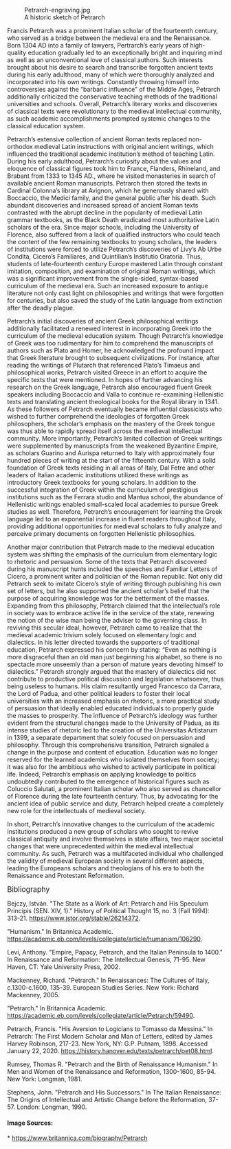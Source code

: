 <c><figure><Image>Petrarch-engraving.jpg</Image><figcaption>A historic sketch of Petrarch</figcaption></figure></c>

Francis Petrarch was a prominent Italian scholar of the fourteenth century, who served as a bridge between the medieval era and the Renaissance. Born 1304 AD into a family of lawyers, Pertrarch’s early years of high-quality education gradually led to an exceptionally bright and inquiring mind as well as an unconventional love of classical authors. Such interests brought about his desire to search and transcribe forgotten ancient texts during his early adulthood, many of which were thoroughly analyzed and incorporated into his own writings. Constantly throwing himself into controversies against the “barbaric influence” of the Middle Ages, Petrarch additionally criticized the conservative teaching methods of the traditional universities and schools. Overall, Petrarch’s literary works and discoveries of classical texts were revolutionary to the medieval intellectual community, as such academic accomplishments prompted systemic changes to the classical education system.

Petrarch’s extensive collection of ancient Roman texts replaced non-orthodox medieval Latin instructions with original ancient writings, which influenced the traditional academic institution’s method of teaching Latin. During his early adulthood, Petrarch’s curiosity about the values and eloquence of classical figures took him to France, Flanders, Rhineland, and Brabant from 1333 to 1345 AD., where he visited monasteries in search of available ancient Roman manuscripts. Petrarch then stored the texts in Cardinal Colonna’s library at Avignon, which he generously shared with Boccaccio, the Medici family, and the general public after his death. Such abundant discoveries and increased spread of ancient Roman texts contrasted with the abrupt decline in the popularity of medieval Latin grammar textbooks, as the Black Death eradicated most authoritative Latin scholars of the era. Since major schools, including the University of Florence, also suffered from a lack of qualified instructors who could teach the content of the few remaining textbooks to young scholars, the leaders of institutions were forced to utilize Petrarch’s discoveries of Livy’s Ab Urbe Condita, Cicero’s Familiares, and Quintilian’s Institutio Oratoria. Thus, students of late-fourteenth century Europe mastered Latin through constant imitation, composition, and examination of original Roman writings, which was a significant improvement from the single-sided, syntax-based curriculum of the medieval era. Such an increased exposure to antique literature not only cast light on philosophies and writings that were forgotten for centuries, but also saved the study of the Latin language from extinction after the deadly plague.

Petrarch’s initial discoveries of ancient Greek philosophical writings additionally facilitated a renewed interest in incorporating Greek into the curriculum of the medieval education system. Though Petrarch’s knowledge of Greek was too rudimentary for him to comprehend the manuscripts of authors such as Plato and Homer, he acknowledged the profound impact that Greek literature brought to subsequent civilizations. For instance, after reading the writings of Plutarch that referenced Plato’s Timaeus and philosophical works, Petrarch visited Greece in an effort to acquire the specific texts that were mentioned. In hopes of further advancing his research on the Greek language, Petrarch also encouraged fluent Greek speakers including Boccaccio and Valla to continue re-examining Hellenistic texts and translating ancient theological books for the Royal library in 1341. As these followers of Petrarch eventually became influential classicists who wished to further comprehend the ideologies of forgotten Greek philosophers, the scholar’s emphasis on the mastery of the Greek tongue was thus able to rapidly spread itself across the medieval intellectual community. More importantly, Petrarch’s limited collection of Greek writings were supplemented by manuscripts from the weakened Byzantine Empire, as scholars Guarino and Aurispa returned to Italy with approximately four hundred pieces of writing at the start of the fifteenth century. With a solid foundation of Greek texts residing in all areas of Italy, Dal Fetre and other leaders of Italian academic institutions utilized these writings as introductory Greek textbooks for young scholars. In addition to the successful integration of Greek within the curriculum of prestigious institutions such as the Ferrara studio and Mantua school, the abundance of Hellenistic writings enabled small-scaled local academies to pursue Greek studies as well. Therefore, Petrarch’s encouragement for learning the Greek language led to an exponential increase in fluent readers throughout Italy, providing additional opportunities for medieval scholars to fully analyze and perceive primary documents on forgotten Hellenistic philosophies.

Another major contribution that Petrarch made to the medieval education system was shifting the emphasis of the curriculum from elementary logic to rhetoric and persuasion. Some of the texts that Petrarch discovered during his manuscript hunts included the speeches and Familiar Letters of Cicero, a prominent writer and politician of the Roman republic. Not only did Petrarch seek to imitate Cicero’s style of writing through publishing his own set of letters, but he also supported the ancient scholar’s belief that the purpose of acquiring knowledge was for the betterment of the masses. Expanding from this philosophy, Petrarch claimed that the intellectual’s role in society was to embrace active life in the service of the state, renewing the notion of the wise man being the adviser to the governing class. In reviving this secular ideal, however, Petrarch came to realize that the medieval academic trivium solely focused on elementary logic and dialectics. In his letter directed towards the supporters of traditional education, Petrarch expressed his concern by stating: “Even as nothing is more disgraceful than an old man just beginning his alphabet, so there is no spectacle more unseemly than a person of mature years devoting himself to dialectics.” Petrarch strongly argued that the mastery of dialectics did not contribute to productive political discussion and legislation whatsoever, thus being useless to humans. His claim resultantly urged Francesco da Carrara, the Lord of Padua, and other political leaders to foster their local universities with an increased emphasis on rhetoric, a more practical study of persuasion that ideally enabled educated individuals to properly guide the masses to prosperity. The influence of Petrarch’s ideology was further evident from the structural changes made to the University of Padua, as its intense studies of rhetoric led to the creation of the Universitas Artistarum in 1399, a separate department that solely focused on persuasion and philosophy. Through this comprehensive transition, Petrarch signaled a change in the purpose and content of education. Education was no longer reserved for the learned academics who isolated themselves from society; it was also for the ambitious who wished to actively participate in political life. Indeed, Petrarch’s emphasis on applying knowledge to politics undoubtedly contributed to the emergence of historical figures such as Coluccio Salutati, a prominent Italian scholar who also served as chancellor of Florence during the late fourteenth century. Thus, by advocating for the ancient idea of public service and duty, Petrarch helped create a completely new role for the intellectuals of medieval society.

In short, Petrarch’s innovative changes to the curriculum of the academic institutions produced a new group of scholars who sought to revive classical antiquity and involve themselves in state affairs, two major societal changes that were unprecedented within the medieval intellectual community. As such, Petrarch was a  multifaceted individual who challenged the validity of medieval European society in several different aspects, leading the Europeans scholars and theologians of his era to both the Renaissance and Protestant Reformation.


<c><big>Bibliography</big></c>

Bejczy, István. "The State as a Work of Art: Petrarch and His Speculum Principis (SEN. XIV, 1)." History of Political Thought 15, no. 3 (Fall 1994): 313-21. https://www.jstor.org/stable/26214372.

"Humanism." In Britannica Academic. https://academic.eb.com/levels/collegiate/article/humanism/106290.

Levi, Anthony. "Empire, Papacy, Petrarch, and the Italian Peninsula to 1400." In Renaissance and Reformation: The Intellectual Genesis, 71-95. New Haven, CT: Yale University Press, 2002.

Mackenney, Richard. "Petrarch." In Renaissances: The Cultures of Italy, c.1300-c.1600, 135-39. European Studies Series. New York: Richard Mackenney, 2005.

"Petrarch." In Britannica Academic. https://academic.eb.com/levels/collegiate/article/Petrarch/59490.

Petrarch, Francis. "His Aversion to Logicians to Tomasso da Messina." In Petrarch: The First Modern Scholar and Man of Letters, edited by James Harvey Robinson, 217-23. New York, NY: G.P. Putnam, 1898. Accessed January 22, 2020. https://history.hanover.edu/texts/petrarch/pet08.html.

Rumsey, Thomas R. "Petrarch and the Birth of Renaissance Humanism." In Men and Women of the Renaissance and Reformation, 1300-1600, 85-94. New York: Longman, 1981.

Stephens, John. "Petrarch and His Successors." In The Italian Renaissance: The Origins of Intellectual and Artistic Change before the Reformation, 37-57. London: Longman, 1990.

<h4>Image Sources:</h4>
* <a href="https://www.britannica.com/biography/Petrarch">https://www.britannica.com/biography/Petrarch</a>
